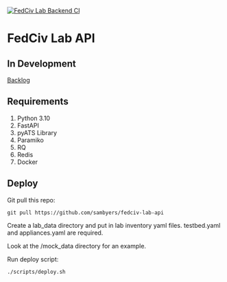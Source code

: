 [![FedCiv Lab Backend CI](https://github.com/sambyers/fedciv-lab-backend/actions/workflows/main-commit-pr.yml/badge.svg)](https://github.com/sambyers/fedciv-lab-backend/actions/workflows/main-commit-pr.yml)

# FedCiv Lab API

## **In Development**
[Backlog](BACKLOG.md)

## Requirements
1. Python 3.10
2. FastAPI
3. pyATS Library
4. Paramiko
5. RQ
6. Redis
7. Docker

## Deploy

Git pull this repo:
```shell
git pull https://github.com/sambyers/fedciv-lab-api
```

Create a lab_data directory and put in lab inventory yaml files. testbed.yaml and appliances.yaml are required.

Look at the /mock_data directory for an example.

Run deploy script:
```shell
./scripts/deploy.sh
```